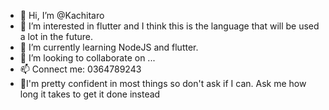 - 👋 Hi, I’m @Kachitaro
- 👀 I’m interested in flutter and I think this is the language that will be used a lot in the future.
- 🌱 I’m currently learning NodeJS and flutter.
- 💞️ I’m looking to collaborate on ...
- 📫 Connect me: 0364789243
- 🌱I'm pretty confident in most things so don't ask if I can. Ask me how long it takes to get it done instead 


<!---
Kachitaro/Kachitaro is a ✨ special ✨ repository because its `README.md` (this file) appears on your GitHub profile.
You can click the Preview link to take a look at your changes.
--->

